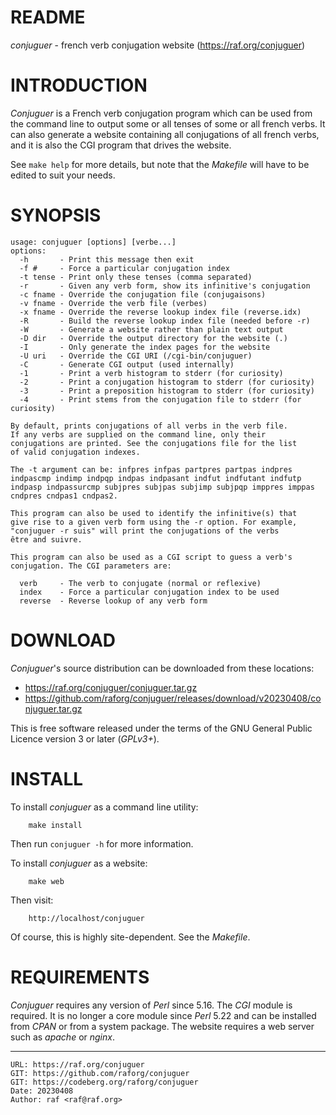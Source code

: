 # README

*conjuguer* - french verb conjugation website (<https://raf.org/conjuguer>)

# INTRODUCTION

*Conjuguer* is a French verb conjugation program which can be used from the
command line to output some or all tenses of some or all french verbs. It
can also generate a website containing all conjugations of all french verbs,
and it is also the CGI program that drives the website.

See `make help` for more details, but note that the *Makefile* will have to
be edited to suit your needs.

# SYNOPSIS

    usage: conjuguer [options] [verbe...]
    options:
      -h       - Print this message then exit
      -f #     - Force a particular conjugation index
      -t tense - Print only these tenses (comma separated)
      -r       - Given any verb form, show its infinitive's conjugation
      -c fname - Override the conjugation file (conjugaisons)
      -v fname - Override the verb file (verbes)
      -x fname - Override the reverse lookup index file (reverse.idx)
      -R       - Build the reverse lookup index file (needed before -r)
      -W       - Generate a website rather than plain text output
      -D dir   - Override the output directory for the website (.)
      -I       - Only generate the index pages for the website
      -U uri   - Override the CGI URI (/cgi-bin/conjuguer)
      -C       - Generate CGI output (used internally)
      -1       - Print a verb histogram to stderr (for curiosity)
      -2       - Print a conjugation histogram to stderr (for curiosity)
      -3       - Print a preposition histogram to stderr (for curiosity)
      -4       - Print stems from the conjugation file to stderr (for curiosity)
    
    By default, prints conjugations of all verbs in the verb file.
    If any verbs are supplied on the command line, only their
    conjugations are printed. See the conjugations file for the list
    of valid conjugation indexes.
    
    The -t argument can be: infpres infpas partpres partpas indpres
    indpascmp indimp indpqp indpas indpasant indfut indfutant indfutp
    indpasp indpassurcmp subjpres subjpas subjimp subjpqp imppres imppas
    cndpres cndpas1 cndpas2.
    
    This program can also be used to identify the infinitive(s) that
    give rise to a given verb form using the -r option. For example,
    "conjuguer -r suis" will print the conjugations of the verbs
    être and suivre.
    
    This program can also be used as a CGI script to guess a verb's
    conjugation. The CGI parameters are:
    
      verb     - The verb to conjugate (normal or reflexive)
      index    - Force a particular conjugation index to be used
      reverse  - Reverse lookup of any verb form

# DOWNLOAD

*Conjuguer*'s source distribution can be downloaded from these locations:

- <https://raf.org/conjuguer/conjuguer.tar.gz>
- <https://github.com/raforg/conjuguer/releases/download/v20230408/conjuguer.tar.gz>

This is free software released under the terms of the GNU General Public
Licence version 3 or later (*GPLv3+*).

# INSTALL

To install *conjuguer* as a command line utility:

		make install

Then run `conjuguer -h` for more information.

To install *conjuguer* as a website:

        make web

Then visit:

        http://localhost/conjuguer

Of course, this is highly site-dependent. See the *Makefile*.

# REQUIREMENTS

*Conjuguer* requires any version of *Perl* since 5.16. The *CGI* module is
required. It is no longer a core module since *Perl* 5.22 and can be
installed from *CPAN* or from a system package. The website requires a web
server such as *apache* or *nginx*.

--------------------------------------------------------------------------------

    URL: https://raf.org/conjuguer
    GIT: https://github.com/raforg/conjuguer
    GIT: https://codeberg.org/raforg/conjuguer
    Date: 20230408
    Author: raf <raf@raf.org>


